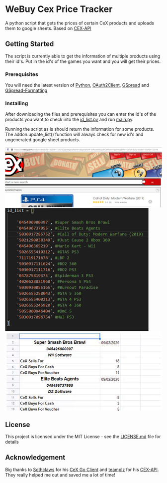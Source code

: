 # WeBuy Cex Price Tracker

A python script that gets the prices of certain CeX products and uploads them to google sheets. Based on [CEX-API](https://github.com/teamplz/CEX-API)

## Getting Started

The script is currently able to get the information of multiple products using their id's. Put in the id's of the games you want and you will get their prices.

### Prerequisites

You will need the latest version of [Python](https://www.python.org/downloads/), [OAuth2Client](https://oauth2client.readthedocs.io/en/latest/#supported-python-versions),
[GSpread](https://pypi.org/project/gspread/) and [GSpread-Formatting](https://pypi.org/project/gspread-formatting/)

### Installing

After downloading the files and prerequisites you can enter the id's of the products you want to check into the [id_list.py](id_list.py) and run [main.py](main.py).

Running the script as is should return the information for some products. The addon.update_list() function will always check for new id's and ungenerated google sheet products.

![Getting the id](captures/getting_id.gif)
![The id's](captures/id_list.png)
![Final result](captures/sheet.gif)

## License

This project is licensed under the MIT License - see the [LICENSE.md](LICENSE.md) file for details

## Acknowledgement

Big thanks to [Sothclaws](https://github.com/Southclaws) for his [CeX Go Client](https://github.com/Southclaws/go-cex) and [teamplz](https://github.com/teamplz) for his [CEX-API](https://github.com/teamplz/CEX-API). They really helped me out and saved me a lot of time!
